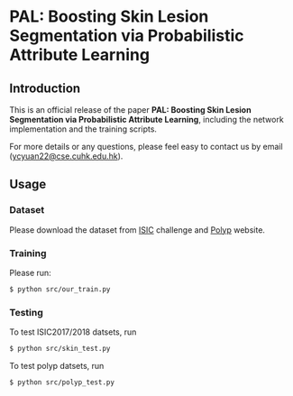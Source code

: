 # PAL: Boosting Skin Lesion Segmentation via Probabilistic Attribute Learning

## Introduction

This is an official release of the paper **PAL: Boosting Skin Lesion Segmentation via Probabilistic Attribute Learning**, including the network implementation and the training scripts.

For more details or any questions, please feel easy to contact us by email (ycyuan22@cse.cuhk.edu.hk).

## Usage

### Dataset

Please download the dataset from [ISIC](https://www.isic-archive.com/) challenge and [Polyp](https://github.com/DengPingFan/Polyp-PVT/tree/main?tab=readme-ov-file) website.


### Training 

Please run:

```bash
$ python src/our_train.py
```

### Testing
To test ISIC2017/2018 datsets, run
```bash
$ python src/skin_test.py
```

To test polyp datsets, run
```bash
$ python src/polyp_test.py
```
